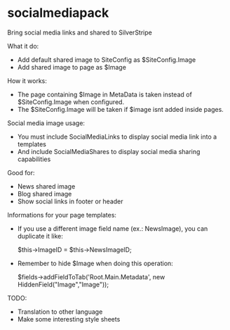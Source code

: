 # socialmediapack
Bring social media links and shared to SilverStripe

What it do:
- Add default shared image to SiteConfig as $SiteConfig.Image
- Add shared image to page as $Image

How it works:
- The page containing $Image in MetaData is taken instead of $SiteConfig.Image when configured.
- The $SiteConfig.Image will be taken if $image isnt added inside pages.

Social media image usage:
- You must include SocialMediaLinks to display social media link into a templates
- And include SocialMediaShares to display social media sharing capabilities

Good for:
- News shared image
- Blog shared image
- Show social links in footer or header

Informations for your page templates:
- If you use a different image field name (ex.: NewsImage), you can duplicate it like:

    $this->ImageID = $this->NewsImageID;

- Remember to hide $Image when doing this operation:

    $fields->addFieldToTab('Root.Main.Metadata', new HiddenField("Image","Image"));

TODO:
- Translation to other language
- Make some interesting style sheets
